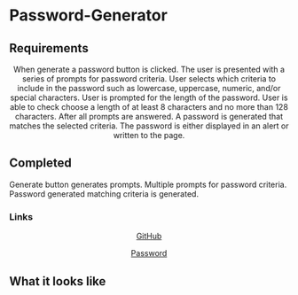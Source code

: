 # Password-Generator 

## Requirements
<p align="center">
When generate a password button is clicked. 
The user is presented with a series of prompts for password criteria.
User selects which criteria to include in the password such as lowercase, uppercase, numeric, and/or special characters.
User is prompted for the length of the password.
User is able to check choose a length of at least 8 characters and no more than 128 characters.
After all prompts are answered.
A password is generated that matches the selected criteria.
The password is either displayed in an alert or written to the page.
</p>

## Completed
Generate button generates prompts.
Multiple prompts for password criteria.
Password generated matching criteria is generated.

### Links
<div align = center>

<a href src= "https://github.com/Montyking20/password">GitHub<a>


<a href src= "https://montyking20.github.io/password/">Password</a>
</div>

## What it looks like

<p align="center">
<a img src= "..Screenshot-mainpage.jpg">
<a img src= "/assets/images/Screenshot-mainpage.jpg">
</P>